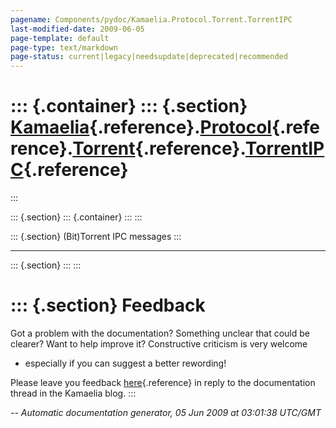```yaml
---
pagename: Components/pydoc/Kamaelia.Protocol.Torrent.TorrentIPC
last-modified-date: 2009-06-05
page-template: default
page-type: text/markdown
page-status: current|legacy|needsupdate|deprecated|recommended
---
```

::: {.container}
::: {.section}
[Kamaelia](/Components/pydoc/Kamaelia.html){.reference}.[Protocol](/Components/pydoc/Kamaelia.Protocol.html){.reference}.[Torrent](/Components/pydoc/Kamaelia.Protocol.Torrent.html){.reference}.[TorrentIPC](/Components/pydoc/Kamaelia.Protocol.Torrent.TorrentIPC.html){.reference}
======================================================================================================================================================================================================================================================================================
:::

::: {.section}
::: {.container}
:::
:::

::: {.section}
(Bit)Torrent IPC messages
:::

------------------------------------------------------------------------

::: {.section}
:::
:::

::: {.section}
Feedback
========

Got a problem with the documentation? Something unclear that could be
clearer? Want to help improve it? Constructive criticism is very welcome
- especially if you can suggest a better rewording!

Please leave you feedback
[here](../../../cgi-bin/blog/blog.cgi?rm=viewpost&nodeid=1142023701){.reference}
in reply to the documentation thread in the Kamaelia blog.
:::

*\-- Automatic documentation generator, 05 Jun 2009 at 03:01:38 UTC/GMT*
